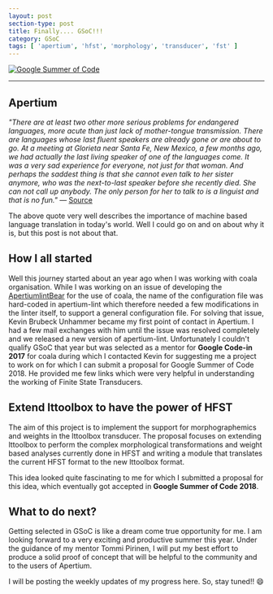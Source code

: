 ```yaml
---
layout: post
section-type: post
title: Finally.... GSoC!!!
category: GSoC
tags: [ 'apertium', 'hfst', 'morphology', 'transducer', 'fst' ]
---
```


[![Google Summer of Code](https://www.opportunitiesforafricans.com/wp-content/uploads/2018/03/google-summer-of-code-2018-696x414.png)](https://summerofcode.withgoogle.com/)

---

## Apertium

_"There are at least two other more serious problems for endangered languages, more acute than just lack of mother-tongue transmission. There are languages whose last fluent speakers are already gone or are about to go. At a meeting at Glorieta near Santa Fe, New Mexico, a few months ago, we had actually the last living speaker of one of the languages come. It was a very sad experience for everyone, not just for that woman. And perhaps the saddest thing is that she cannot even talk to her sister anymore, who was the next-to-last speaker before she recently died. She can not call up anybody. The only person for her to talk to is a linguist and that is no fun."_ ― [Source](http://www.ncela.gwu.edu/pubs/stabilize/conclusion.htm)

The above quote very well describes the importance of machine based language translation in today's world. Well I could go on and on about why it is, but this post is not about that.

## How I all started

Well this journey started about an year ago when I was working with coala organisation. While I was working on an issue of developing the [ApertiumlintBear](https://github.com/coala/coala-bears/tree/master/bears/apertium) for the use of coala, the name of the configuration file was hard-coded in apertium-lint which therefore needed a few modifications in the linter itself, to support a general configuration file. For solving that issue, Kevin Brubeck Unhammer became my first point of contact in Apertium. I had a few mail exchanges with him until the issue was resolved completely and we released a new version of apertium-lint. Unfortunately I couldn't qualify GSoC that year but was selected as a mentor for **Google Code-in 2017** for coala during which I contacted Kevin for suggesting me a project to work on for which I can submit a proposal for Google Summer of Code 2018. He provided me few links which were very helpful in understanding the working of Finite State Transducers.

## Extend lttoolbox to have the power of HFST

The aim of this project is to implement the support for morphographemics and weights in the lttoolbox transducer. The proposal focuses on extending lttoolbox to perform the complex morphological transformations and weight based analyses currently done in HFST and writing a module that translates the current HFST format to the new lttoolbox format.  

This idea looked quite fascinating to me for which I submitted a proposal for this idea, which eventually got accepted in **Google Summer of Code 2018**.  

## What to do next?

Getting selected in GSoC is like a dream come true opportunity for me. I am looking forward to a very exciting and productive summer this year. Under the guidance of my mentor Tommi Pirinen, I will put my best effort to produce a solid proof of concept that will be helpful to the community and to the users of Apertium.  

I will be posting the weekly updates of my progress here. So, stay tuned!! :smile:

